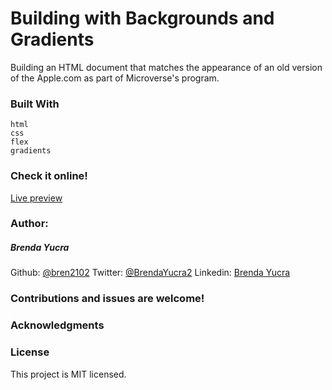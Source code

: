 # Building with Backgrounds and Gradients 
  Building an HTML document that matches the appearance of an old version of the Apple.com as part of Microverse's program.

### Built With
    html
    css 
    flex
    gradients

### Check it online!
[Live preview](https://raw.githack.com/bren2102/Building-with-backgrounds-and-gradients/feature/index.html)

### Author:

##### Brenda Yucra
Github: [@bren2102](https://github.com/bren2102) 
Twitter: [@BrendaYucra2](https://twitter.com/BrendaYucra)
Linkedin: [Brenda Yucra](https://www.linkedin.com/in/brenda-yucra-51980681/)


### Contributions and issues are welcome!

### Acknowledgments
    
### License
This project is MIT licensed.